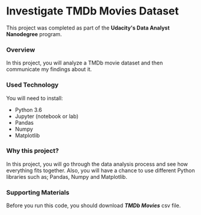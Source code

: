 # Investigate TMDb Movies Dataset

This project was completed as part of the **Udacity's Data Analyst Nanodegree**  program. 

### Overview

In this project, you will analyze a TMDb movie dataset and then communicate my findings about it. 

### Used Technology

You will need to install:

- Python 3.6
- Jupyter (notebook or lab)
- Pandas
- Numpy
- Matplotlib

### Why this project?

In this project, you will go through the data analysis process and see how everything fits together. Also, you will have a chance to use different Python libraries such as; Pandas, Numpy and Matplotlib.

### Supporting Materials
 Before you run this code, you should download **_TMDb Movies_** csv file.

